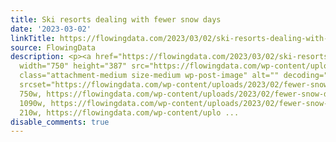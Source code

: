 ```yaml
---
title: Ski resorts dealing with fewer snow days
date: '2023-03-02'
linkTitle: https://flowingdata.com/2023/03/02/ski-resorts-dealing-with-fewer-snow-days/
source: FlowingData
description: <p><a href="https://flowingdata.com/2023/03/02/ski-resorts-dealing-with-fewer-snow-days/"><img
  width="750" height="387" src="https://flowingdata.com/wp-content/uploads/2023/02/fewer-snow-days-750x387.png"
  class="attachment-medium size-medium wp-post-image" alt="" decoding="async" loading="lazy"
  srcset="https://flowingdata.com/wp-content/uploads/2023/02/fewer-snow-days-750x387.png
  750w, https://flowingdata.com/wp-content/uploads/2023/02/fewer-snow-days-1090x563.png
  1090w, https://flowingdata.com/wp-content/uploads/2023/02/fewer-snow-days-210x108.png
  210w, https://flowingdata.com/wp-content/uplo ...
disable_comments: true
---
```

<p><a href="https://flowingdata.com/2023/03/02/ski-resorts-dealing-with-fewer-snow-days/"><img width="750" height="387" src="https://flowingdata.com/wp-content/uploads/2023/02/fewer-snow-days-750x387.png" class="attachment-medium size-medium wp-post-image" alt="" decoding="async" loading="lazy" srcset="https://flowingdata.com/wp-content/uploads/2023/02/fewer-snow-days-750x387.png 750w, https://flowingdata.com/wp-content/uploads/2023/02/fewer-snow-days-1090x563.png 1090w, https://flowingdata.com/wp-content/uploads/2023/02/fewer-snow-days-210x108.png 210w, https://flowingdata.com/wp-content/uplo ...